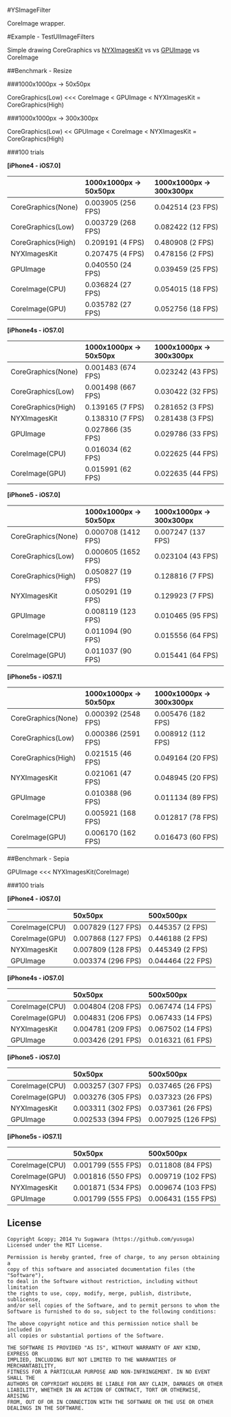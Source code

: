#YSImageFilter

CoreImage wrapper.

#Example - TestUIImageFilters

Simple drawing CoreGraphics vs [NYXImagesKit](https://github.com/Nyx0uf/NYXImagesKit) vs  vs [GPUImage](https://github.com/BradLarson/GPUImage) vs CoreImage

##Benchmark - Resize

###1000x1000px -> 50x50px

CoreGraphics(Low) <<< CoreImage < GPUImage < NYXImagesKit = CoreGraphics(High)

###1000x1000px -> 300x300px

CoreGraphics(Low) << GPUImage < CoreImage < NYXImagesKit = CoreGraphics(High)

###100 trials

**[iPhone4 - iOS7.0]**

||1000x1000px -> 50x50px|1000x1000px -> 300x300px|
|:---|:---|:---|
|CoreGraphics(None)|0.003905 (256 FPS)|0.042514 (23 FPS)|
|CoreGraphics(Low)|	0.003729 (268 FPS)|0.082422 (12 FPS)|
|CoreGraphics(High)|0.209191 (4 FPS)|0.480908 (2 FPS)|
|NYXImagesKit|0.207475 (4 FPS)|0.478156 (2 FPS)|
|GPUImage|0.040550 (24 FPS)|0.039459 (25 FPS)|
|CoreImage(CPU)|0.036824 (27 FPS)|0.054015 (18 FPS)|
|CoreImage(GPU)|0.035782 (27 FPS)|0.052756 (18 FPS)|

**[iPhone4s - iOS7.0]**

||1000x1000px -> 50x50px|1000x1000px -> 300x300px|
|:---|:---|:---|
|CoreGraphics(None)|0.001483 (674 FPS)|0.023242 (43 FPS)|
|CoreGraphics(Low)|0.001498 (667 FPS)|0.030422 (32 FPS)|
|CoreGraphics(High)|0.139165 (7 FPS)|0.281652 (3 FPS)|
|NYXImagesKit|0.138310 (7 FPS)|0.281438 (3 FPS)|
|GPUImage|0.027866 (35 FPS)|0.029786 (33 FPS)|
|CoreImage(CPU)|0.016034 (62 FPS)|0.022625 (44 FPS)|
|CoreImage(GPU)|0.015991 (62 FPS)|0.022635 (44 FPS)|


**[iPhone5 - iOS7.0]**

||1000x1000px -> 50x50px|1000x1000px -> 300x300px|
|:---|:---|:---|
|CoreGraphics(None)|0.000708 (1412 FPS)|0.007247 (137 FPS)|
|CoreGraphics(Low)|0.000605 (1652 FPS)|0.023104 (43 FPS)|
|CoreGraphics(High)|0.050827 (19 FPS)|0.128816 (7 FPS)|
|NYXImagesKit|0.050291 (19 FPS)|0.129923 (7 FPS)|
|GPUImage|0.008119 (123 FPS)|0.010465 (95 FPS)|
|CoreImage(CPU)|0.011094 (90 FPS)|0.015556 (64 FPS)|
|CoreImage(GPU)|0.011037 (90 FPS)|0.015441 (64 FPS)|

**[iPhone5s - iOS7.1]**

||1000x1000px -> 50x50px|1000x1000px -> 300x300px|
|:---|:---|:---|
|CoreGraphics(None)|0.000392 (2548 FPS)|0.005476 (182 FPS)|
|CoreGraphics(Low)|0.000386 (2591 FPS)|0.008912 (112 FPS)|
|CoreGraphics(High)|0.021515 (46 FPS)|0.049164 (20 FPS)|
|NYXImagesKit|0.021061 (47 FPS)|0.048945 (20 FPS)|
|GPUImage|0.010388 (96 FPS)|0.011134 (89 FPS)|
|CoreImage(CPU)|0.005921 (168 FPS)|0.012817 (78 FPS)|
|CoreImage(GPU)|0.006170 (162 FPS)|0.016473 (60 FPS)|

##Benchmark - Sepia

GPUImage <<< NYXImagesKit(CoreImage)

###100 trials

**[iPhone4 - iOS7.0]**

||50x50px|500x500px|
|:---|:---|:---|
|CoreImage(CPU)|0.007829 (127 FPS)|0.445357 (2 FPS)|
|CoreImage(GPU)|0.007868 (127 FPS)|0.446188 (2 FPS)|
|NYXImagesKit|0.007809 (128 FPS)|0.445349 (2 FPS)|
|GPUImage|0.003374 (296 FPS)|0.044464 (22 FPS)|

**[iPhone4s - iOS7.0]**

||50x50px|500x500px|
|:---|:---|:---|
|CoreImage(CPU)|0.004804 (208 FPS)|0.067474 (14 FPS)|
|CoreImage(GPU)|0.004831 (206 FPS)|0.067433 (14 FPS)|
|NYXImagesKit|0.004781 (209 FPS)|0.067502 (14 FPS)|
|GPUImage|0.003426 (291 FPS)|0.016321 (61 FPS)|

**[iPhone5 - iOS7.0]**

||50x50px|500x500px|
|:---|:---|:---|
|CoreImage(CPU)|0.003257 (307 FPS)|0.037465 (26 FPS)|
|CoreImage(GPU)|0.003276 (305 FPS)|0.037323 (26 FPS)|
|NYXImagesKit|0.003311 (302 FPS)|0.037361 (26 FPS)|
|GPUImage|0.002533 (394 FPS)|0.007925 (126 FPS)|

**[iPhone5s - iOS7.1]**

||50x50px|500x500px|
|:---|:---|:---|
|CoreImage(CPU)|0.001799 (555 FPS)|0.011808 (84 FPS)|
|CoreImage(GPU)|0.001816 (550 FPS)|0.009719 (102 FPS)|
|NYXImagesKit|0.001871 (534 FPS)|0.009674 (103 FPS)|
|GPUImage|0.001799 (555 FPS)|0.006431 (155 FPS)|


License
----------
    Copyright &copy; 2014 Yu Sugawara (https://github.com/yusuga)
    Licensed under the MIT License.

    Permission is hereby granted, free of charge, to any person obtaining a 
    copy of this software and associated documentation files (the "Software"),
    to deal in the Software without restriction, including without limitation
    the rights to use, copy, modify, merge, publish, distribute, sublicense,
    and/or sell copies of the Software, and to permit persons to whom the
    Software is furnished to do so, subject to the following conditions:
    
    The above copyright notice and this permission notice shall be included in
    all copies or substantial portions of the Software.

    THE SOFTWARE IS PROVIDED "AS IS", WITHOUT WARRANTY OF ANY KIND, EXPRESS OR 
    IMPLIED, INCLUDING BUT NOT LIMITED TO THE WARRANTIES OF MERCHANTABILITY,
    FITNESS FOR A PARTICULAR PURPOSE AND NON-INFRINGEMENT. IN NO EVENT SHALL THE
    AUTHORS OR COPYRIGHT HOLDERS BE LIABLE FOR ANY CLAIM, DAMAGES OR OTHER
    LIABILITY, WHETHER IN AN ACTION OF CONTRACT, TORT OR OTHERWISE, ARISING
    FROM, OUT OF OR IN CONNECTION WITH THE SOFTWARE OR THE USE OR OTHER
    DEALINGS IN THE SOFTWARE.